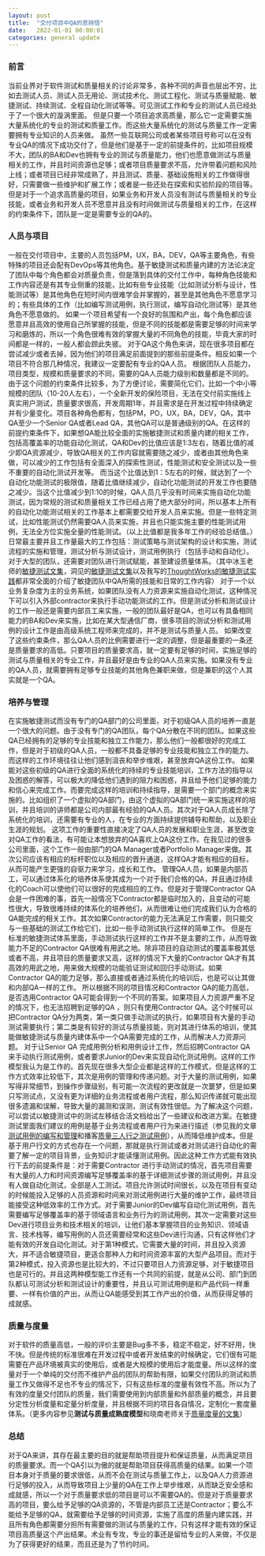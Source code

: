 ```yaml
---
layout: post
title:  "交付项目中QA的思辨悟"
date:   2022-01-01 00:00:01
categories: general update
---
```


### 前言

当前业界对于软件测试和质量相关的讨论非常多，各种不同的声音也层出不穷，比如去测试人员、测试人员无用论、测试技术化、测试工程化、测试与质量赋能、敏捷测试、持续测试、全程自动化测试等等。可见测试工作和专业的测试人员已经处于了一个很大的漩涡里面。
但是只要一个项目追求高质量，那么它一定需要实施大量系统化的专业的测试和质量工作。而这些大量系统化的测试与质量工作一定需要拥有专业知识的人员来做。
虽然一些互联网公司或者某些项目号称可以在没有专业QA的情况下成功交付了，但是他们是基于一定的前提条件的，比如项目规模不大，团队的BA和Dev也拥有专业的测试与质量能力，他们也愿意做测试与质量相关的工作，并且时间资源也足够；或者项目质量要求不高，允许带着问题和风险上线；或者项目已经非常成熟了，并且测试、质量、基础设施相关的工作做得很好，只需要做一些维护和扩展工作；或者是一些还处在探索和实验阶段的项目等。
但是对于一个追求高质量的项目，如果业务和开发人员没有测试与质量相关的专业技能，或者业务和开发人员不愿意并且没有时间做测试与质量相关的工作，在这样的约束条件下，团队是一定是需要专业的QA的。 

### 人员与项目

一般在交付项目中，主要的人员包括PM，UX，BA，DEV，QA等主要角色，有些特殊的项目还会配有DevOps等其他角色。基于敏捷测试和质量内建的方法论决定了团队中每个角色都会对质量负责，但是落到具体的交付工作中，每种角色技能和工作内容还是有其专业侧重的技能，比如有些专业技能（比如测试分析与设计，性能测试等）是其他角色在短时间内很难学会并掌握的，甚至是其他角色不愿意学习的；有些具体的工作（比如编写测试用例，执行测试，编写自动化测试等）是其他角色不愿意做的。
如果一个项目希望有一个良好的氛围和产出，每个角色都应该愿意并且高效的使用自己所掌握的技能，但是不同的技能都是需要足够的时间来学习和磨炼的，所以一个角色很难有效的掌握大量的不同角色的技能，毕竟大家的时间都是一样的，一般人都会顾此失彼。
对于QA这个角色来讲，现在很多项目都在尝试减少或者去掉，因为他们的项目满足前面提到的那些前提条件。相反如果一个项目不符合那几种情况，我建议一定要配有专业的QA人员。
根据团队人员能力，项目类型，规模和质量要求的不同，需要的QA人员能力级别和数量都是不同的。由于这个问题的约束条件比较多，为了方便讨论，需要简化它们，比如一个中小等规模的团队（10-20人左右），一个全新开发的保险项目，无法在交付前实施线上真实用户测试，质量要求很高，开发周期1年，并且需求是在开发过程中持续确定并有少量变化。项目各种角色都有，包括PM，PO，UX，BA，DEV，QA，其中QA至少一个Senior QA或者Lead QA，其他QA可以是普通级别的QA。在这样的前提约束条件下，如果想QA能比较全面的实施敏捷测试和质量内建的相关工作，包括高覆盖率的功能自动化测试，QA和Dev的比值应该是1:3左右，随着比值的减少即QA资源减少，导致QA相关的工作内容就需要随之减少，或者由其他角色来做，可以减少的工作包括有全面深入的探索性测试，性能测试和安全测试以及一些不重要的自动化测试开发等。
而当这个比值达到1：5左右的时候，就达到了一个自动化功能测试的极限值，随着比值继续减少，自动化功能测试的开发工作也要随之减少。当这个比值减少到1:10的时候，QA人员几乎没有时间来实施自动化功能测试，因为常规的测试和质量相关工作已经占用了绝大部分时间，所以基本上所有的自动化功能测试相关的工作基本上都需要交给开发人员来实施。但是一些特定测试，比如性能测试仍然需要QA人员来实施，并且也只能实施主要的性能测试用例，无法全方位实施全量的性能测试。（以上比值都是我多年工作的经验总结值。）
日常最主要并且工作量最大的工作包括：测试策略与测试架构的设计和实施，测试流程的实施和管理，测试分析与测试设计，测试用例执行（包括手动和自动化）。对于大型的团队，还需要对团队进行测试赋能，甚至建设质量体系。（其中冰玉老师的[敏捷测试文集](https://www.bylinzi.com/category/agile/agile-testing/)，洞见的[敏捷测试文集](https://insights.thoughtworks.cn/?s=敏捷测试)以及我写的[ThoughtWorks的敏捷测试实践](http://liuranthinking.com/general/update/2019/10/01/我的敏捷测试实践.html)都非常全面的介绍了敏捷团队中QA所需的技能和日常的工作内容）
对于一个以业务复杂度为主的业务系统，如果团队没有人力资源来实施自动化测试，这种情况下可以引入外部contractor来执行手动功能测试的工作。但是测试分析和测试设计的工作一般还是需要内部员工来实施，一般的团队最好是QA，也可以有具备相同能力的BA和Dev来实施，比如在某大型通信厂商，很多项目的测试分析和测试用例的设计工作是由高级系统工程师来完成的，并不是测试与质量人员。
如果改变了这些约束条件，那么QA人员的比例需要进行一定的调整，但是最重要的一条还是质量要求的高低。只要项目的质量要求高，就一定要有足够的时间，实施足够的测试与质量相关的专业工作，并且最好是由专业的QA人员来实施。如果没有专业的QA人员，就需要拥有足够专业技能的其他角色兼职来做，但是兼职的这个人其实就是一个QA。

### 培养与管理

在实施敏捷测试而没有专门的QA部门的公司里面，对于初级QA人员的培养一直是一个很大的问题。由于没有专门的QA团队，每个QA分散在不同的团队。如果这些QA已经拥有的足够的专业技能和独立工作能力，那么他们一般都很好的完成工作，但是对于初级的QA人员，一般都不具备足够的专业技能和独立工作的能力。而这样的工作环境往往让他们感到沮丧和举步维艰，甚至放弃QA这份工作。
如果能对这些初级的QA进行全面的系统化的持续的专业技能培训，工作方法的指导以及困惑的解答，可以极大的降低他们遇到的阻力和困惑，并且给予他们足够的能力和信心来完成工作。而要完成这样的培训和持续指导，是需要一个部门的概念来实施的。比如组织了一个虚拟的QA部门，由这个虚拟的QA部门统一来实施这样的培训，并且培训的讲师都是公司内部最有经验的QA人员。其次对于QA人员成长除了系统化的培训，还需要有专业的人，在专业的方面持续提供辅导和帮助，以及职业生涯的规划。
这项工作的重要性直接决定了QA人员的发展和职业生涯，甚至改变对QA工作的看法，有可能让本想放弃的QA喜欢上QA这份工作。在我见过的很多公司里面，这个工作一般由部门的QA Manager或者Portfolio Manager来做。其次公司应该有相应的标杆职位以及相应的晋升通道，这样QA才能有相应的目标，从而可能产生更强的自驱力来学习，成长和工作。
管理QA人员，如果是内部员工，可以通过体系化的培养体系使其成为一个对于我们合格的QA，并且通过持续化的Coach可以使他们可以很好的完成相应的工作。但是对于管理Contractor QA会是一件困难的事，首先一般情况下Contractor都是临时加入的，且变动的可能性很大，导致很难持续的体系化的培养他们，从而很难让他们完成我们认为合格的QA能完成的相关工作。其次如果Contractor的能力无法满足工作需要，则只能交与一些基础的测试工作给它们，比如一些手动测试执行这样的简单工作。
但是在标准的敏捷测试体系里面，手动测试执行这样的工作并不是主要的工作，从而导致能力不足的Contractor QA很难有用武之地。除非项目的自动测试的覆盖率极其低或者不高，并且项目的质量要求又高，这样的情况下大量的Contractor QA才有其高效的用武之地，用来做大规模的功能验证测试和回归手动测试。如果Contractor QA的能力足够，那么直接或者通过系统化的培训后，也是可以让其做和内部QA一样的工作。
所以根据不同的项目情况和Contractor QA的能力高低，是否选用Contractor QA可能会得到一个不同的答案。如果项目人力资源严重不足的情况下，也无法招聘到足够的QA ，则只有使用Contractor QA。这个时候可以把Contractor QA分为两类，第一类只做手动测试的执行，如果项目有大量的手动测试需要执行；第二类是有较好的测试与质量技能，则对其进行体系的培训，使其能做敏捷测试与质量内建体系中一个QA需要完成的工作，从而解决人力资源问题。
对于让Senior QA 完成用例分析和用例设计工作，然后招聘Contractor QA来手动执行测试用例，或者要求Junior的Dev来实现自动化测试用例。这样的工作模型我认为是工作的。首先现在很多大型企业都是这样的工作模式，但是这样的工作方式效率比较低下，其次是用例的管理和传递问题。对于大量的测试用例，如果写得非常细节，到操作步骤级别，有可能一次流程的更改就是一次噩梦，但是如果只写测试点，又没有更为详细的业务流程或者用户流程，那么知识传递就可能出现很多遗漏和误解，导致大量的漏测和误测，测试有效性很低。为了解决这个问题，可以尝试以敏捷测试中的测试左移结合活文档给出了一些建议和改进方案。在敏捷测试里面我们建议的用例是基于业务流程或者用户行为来进行描述（参见我的文章[测试用例的编写和管理](http://liuranthinking.com/general/update/2020/11/05/TestCaseAnalysisDesignManagement.html)和播客[质量三人行之测试用例](http://xima.tv/1_peLTsq?_sonic=0)），从而降低维护成本。但是基于用户行文的方式也存在一个问题，那就是执行测试或者对测试进行自动化的需要了解一定的项目背景，业务知识才能读懂测试用例。因此这种工作方式能有效执行下去的前提条件是：对于需要Contractor 进行手动测试的情况，首先项目需要有大量的人力和时间资源编写足够覆盖率的基于详细测试步骤的测试用例，并且没有人做自动化测试，全部是人工测试。项目允许测试时间很长，以及在项目有变动的时候能投入足够的人员资源和时间来对测试用例进行大量的维护工作，最终项目能接受这种低效率的工作方式。对于需要Junior的Dev编写自动化测试用例，首先需要编写足够覆盖率的基于领域语言和业务行为的测试用例，其次一定需要对这些Dev进行项目业务和技术相关的培训，让他们基本掌握项目的业务知识、领域语言、技术栈等，编写用例的人员还需要经常和这些Dev进行沟通，只有这样他们才能有效的开发自动化测试。对于第1种模式，它需要大量的时间，并且投入资源大，并不适合敏捷项目，更适合那种人力和时间资源丰富的大型产品项目。而对于第2种模式，投入资源也是比较大的，不过只要项目人力资源足够，对于敏捷项目也是可行的。并且这两种模型能工作还有一个共同的前提，就是从公司、部门到团队都认可测试分析和测试设计的重要性，并且认可测试用例是和产品代码一样重要、一样有价值的产出，从而让QA能感受到其工作产出的价值，从而获得足够的成就感。

### 质量与度量

对于软件的质量高低，一般的评价主要是Bug多不多，稳定不稳定，好不好用，快不快。但是传统的标准很难在开发过程中或者开发结束的时候确定，它们很有可能需要在产品环境被真实的使用后，或者是大规模的使用后才能度量。所以这样的度量对于一个单纯的交付而不维护产品的团队的帮助有限，如果交付团队的测试和质量工作又做得不足也不专业的情况下，只有这些标准的度量有效性不高。所以为了有效的度量交付团队的质量，我们需要使用到内部质量和外部质量的概念，并且要分定性分析度量和定量分析度量，并且根据不同的项目各自情况，定制化一套度量体系。（更多内容参见**测试与质量成熟度模型**和晓南老师关于[质量度量的文集](https://qualityfocus.club/index)）
### 总结

对于QA来讲，其存在最主要的目的就是帮助项目提升和保证质量，从而满足项目的质量要求。而一个QA引以为傲的就是帮助项目获得高质量的结果。如果一个项目本身对于质量的要求很低，从而不会在测试与质量工作上，以及QA人力资源进行足够的投入，从而导致项目上少量的QA在工作上举步维艰，从而缺乏安全感和成就感，所以一个对于质量要求低的项目是可以不需要QA的。但是对于质量要求高的项目，要么给予足够的QA资源的，不管是内部员工还是Contractor；要么不能给予足够的QA，就需要给予足够的时间资源，实施了高度的质量内建实践，并且所有角色都需要分担所有需要做的测试与质量的工作，只有这样才能有效的保证项目高质量这个产出结果。术业有专攻，专业的事还是留给专业的人来做，不仅是为了获得更好的结果，而且还是为了节约时间。